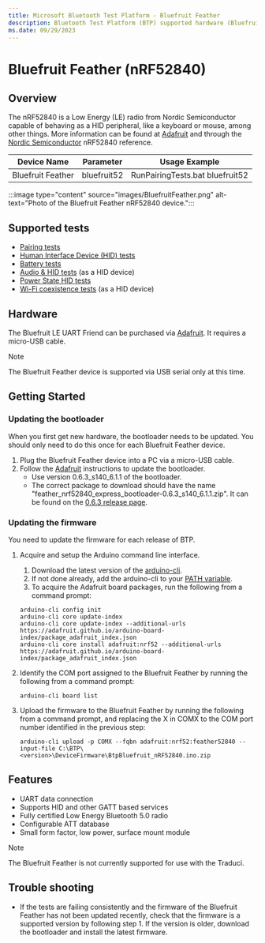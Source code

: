 ```yaml
---
title: Microsoft Bluetooth Test Platform - Bluefruit Feather
description: Bluetooth Test Platform (BTP) supported hardware (Bluefruit Feather).
ms.date: 09/29/2023
---
```


# Bluefruit Feather (nRF52840)

## Overview

The nRF52840 is a Low Energy (LE) radio from Nordic Semiconductor capable of behaving as a HID peripheral, like a keyboard or mouse, among other things. More information can be found at [Adafruit](https://www.adafruit.com/product/4062) and through the [Nordic Semiconductor](https://www.nordicsemi.com/Products/nRF52840) nRF52840 reference.

| Device Name | Parameter | Usage Example |
| --- | --- | --- |
| Bluefruit Feather | bluefruit52 | RunPairingTests.bat bluefruit52 |

:::image type="content" source="images/BluefruitFeather.png" alt-text="Photo of the Bluefruit Feather nRF52840 device.":::

## Supported tests

- [Pairing tests](testing-BTP-tests-pairing.md)
- [Human Interface Device (HID) tests](testing-BTP-tests-hid.md)
- [Battery tests](testing-BTP-tests-battery.md)
- [Audio & HID tests](testing-BTP-tests-audio-hid.md) (as a HID device)
- [Power State HID tests](testing-BTP-tests-power-state-hid.md)
- [Wi-Fi coexistence tests](testing-BTP-tests-wifi.md) (as a HID device)

## Hardware

The Bluefruit LE UART Friend can be purchased via [Adafruit](https://www.adafruit.com/product/4062). It requires a micro-USB cable.

> [!NOTE]
> The Bluefruit Feather device is supported via USB serial only at this time.

## Getting Started

### Updating the bootloader

When you first get new hardware, the bootloader needs to be updated. You should only need to do this once for each Bluefruit Feather device.

1. Plug the Bluefruit Feather device into a PC via a micro-USB cable.
1. Follow the [Adafruit](https://learn.adafruit.com/introducing-the-adafruit-nrf52840-feather/update-bootloader) instructions to update the bootloader.
    - Use version 0.6.3_s140_6.1.1 of the bootloader.
    - The correct package to download should have the name "feather_nrf52840_express_bootloader-0.6.3_s140_6.1.1.zip". It can be found on the [0.6.3 release page](https://github.com/adafruit/Adafruit_nRF52_Bootloader/releases/tag/0.6.3).

### Updating the firmware

You need to update the firmware for each release of BTP.

1. Acquire and setup the Arduino command line interface.
    1. Download the latest version of the [arduino-cli](https://arduino.github.io/arduino-cli/latest/installation/#download).
    2. If not done already, add the arduino-cli to your [PATH variable](/windows-server/administration/windows-commands/path).
    3. To acquire the Adafruit board packages, run the following from a command prompt:

    ```console
    arduino-cli config init
    arduino-cli core update-index
    arduino-cli core update-index --additional-urls https://adafruit.github.io/arduino-board-index/package_adafruit_index.json
    arduino-cli core install adafruit:nrf52 --additional-urls https://adafruit.github.io/arduino-board-index/package_adafruit_index.json
    ```

1. Identify the COM port assigned to the Bluefruit Feather by running the following from a command prompt:

    ```console
    arduino-cli board list
    ```

1. Upload the firmware to the Bluefruit Feather by running the following from a command prompt, and replacing the X in COMX to the COM port number identified in the previous step:

    ```console
    arduino-cli upload -p COMX --fqbn adafruit:nrf52:feather52840 --input-file C:\BTP\<version>\DeviceFirmware\BtpBluefruit_nRF52840.ino.zip
    ```

## Features

- UART data connection
- Supports HID and other GATT based services
- Fully certified Low Energy Bluetooth 5.0 radio
- Configurable ATT database
- Small form factor, low power, surface mount module

> [!Note]
> The Bluefruit Feather is not currently supported for use with the Traduci.

## Trouble shooting

- If the tests are failing consistently and the firmware of the Bluefruit Feather has not been updated recently, check that the firmware is a supported version by following step 1. If the version is older, download the bootloader and install the latest firmware.
